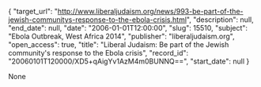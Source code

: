{
  "target_url": "http://www.liberaljudaism.org/news/993-be-part-of-the-jewish-communitys-response-to-the-ebola-crisis.html", 
  "description": null, 
  "end_date": null, 
  "date": "2006-01-01T12:00:00", 
  "slug": 15510, 
  "subject": "Ebola Outbreak, West Africa 2014", 
  "publisher": "liberaljudaism.org", 
  "open_access": true, 
  "title": "Liberal Judaism: Be part of the Jewish community's response to the Ebola crisis", 
  "record_id": "20060101T120000/XD5+qAigYv1AzM4m0BUNNQ==", 
  "start_date": null
}

None